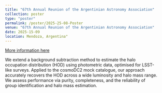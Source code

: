 ```yaml
---
title: "67th Annual Reunion of the Argentinian Astronomy Association"
collection: poster
type: "poster"
permalink: /poster/2025-25-08-Poster
venue: "67th Annual Reunion of the Argentinian Astronomy Association"
date: 2025-15-09
location: Mendoza, Argentina"
---
```


[More information here](https://raaa67.um.edu.ar/)

We extend a background subtraction method to estimate the halo occupation distribution (HOD) using photometric data, optimised for LSST-like surveys. Applied to the cosmoDC2 mock catalogue, our approach accurately recovers the HOD across a wide luminosity and halo mass range. We assess performance via purity, completeness, and the reliability of group identification and halo mass estimation.